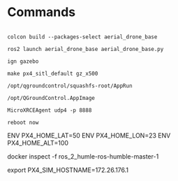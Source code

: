 # Commands

```bush

colcon build --packages-select aerial_drone_base

ros2 launch aerial_drone_base aerial_drone_base.py

ign gazebo

make px4_sitl_default gz_x500

/opt/qgroundcontrol/squashfs-root/AppRun

/opt/QGroundControl.AppImage

MicroXRCEAgent udp4 -p 8888

reboot now
```

ENV PX4_HOME_LAT=50
ENV PX4_HOME_LON=23
ENV PX4_HOME_ALT=100

docker inspect -f ros_2_humle-ros-humble-master-1

export PX4_SIM_HOSTNAME=172.26.176.1